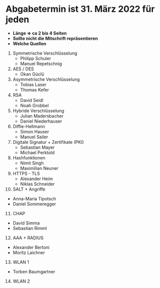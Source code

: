 Abgabetermin ist 31. März 2022 für jeden
====

- **Länge => ca 2 bis 4 Seiten**
- **Sollte nicht die Mitschrift repräsentieren**
- **Welche Quellen**


1. Symmetrische Verschlüsselung
   - Philipp Schuler
   - Manuel Repetschnig
2. AES / DES
   - Okan Güclü
3. Asymmetrische Verschlüsselung
   - Tobias Laser
   - Thomas Kefer
4. RSA
   - David Seidl
   - Noah Grobbel
5. Hybride Verschlüsselung
   - Julian Madersbacher
   - Daniel Niederhauser
6. Diffie-Hellmann
   - Simon Hauser
   - Manuel Sailer
7. Digitale Signatur + Zertifikate (PKI)
   - Sebastian Mayer
   - Michael Perktold
8. Hashfunktionen
   - Nimit Singh
   - Maximilian Neuner
9. HTTPS - TLS
   - Alexander Heim
   - Niklas Schneider
10. SALT + Angriffe
   - Anna-Maria Tipotsch
   - Daniel Sommeregger
11. CHAP
   - David Simma
   - Sebastian Rimml
12. AAA + RADIUS
   - Alexander Bertoni
   - Moritz Laichner
13. WLAN 1
   - Torben Baumgartner
14. WLAN 2